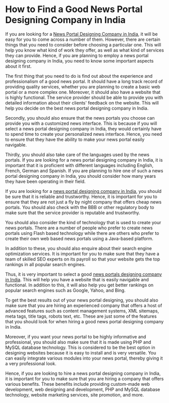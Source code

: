 # How to Find a Good News Portal Designing Company in India
If you are looking for a [News Portal Designing Company in India](https://traffictail.com/news-portal-development-company/), it will be easy for you to come across a number of them. However, there are certain things that you need to consider before choosing a particular one. This will help you know what kind of work they offer, as well as what kind of services they can provide. Hence, if you are planning to employ a news portal designing company in India, you need to know some important aspects about it first.

The first thing that you need to do is find out about the experience and professionalism of a good news portal. It should have a long track record of providing quality services, whether you are planning to create a basic web portal or a more complex one. Moreover, it should also have a website that is highly functional. The service provider should be able to provide you with detailed information about their clients' feedback on the website. This will help you decide on the best news portal designing company in India.

Secondly, you should also ensure that the news portals you choose can provide you with a customized news interface. This is because if you will select a news portal designing company in India, they would certainly have to spend time to create your personalized news interface. Hence, you need to ensure that they have the ability to make your news portal easily navigable.

Thirdly, you should also take care of the languages used by the news portals. If you are looking for a news portal designing company in India, it is important that it is proficient with different languages including English, French, German and Spanish. If you are planning to hire one of such a news portal designing company in India, you should consider how many years they have been operating in their field.

If you are looking for a [news portal designing company in India](https://traffictail.com/news-portal-development-company/), you should be sure that it is reliable and trustworthy. Hence, it is important for you to ensure that they are not just a fly by night company that offers cheap news portals. You should also check with the BBB or other regulatory body to make sure that the service provider is reputable and trustworthy.

You should also consider the kind of technology that is used to create your news portals. There are a number of people who prefer to create news portals using Flash based technology while there are others who prefer to create their own web based news portals using a Java-based platform.

In addition to these, you should also enquire about their search engine optimization services. It is important for you to make sure that they have a team of skilled SEO experts on its payroll so that your website gets the top rankings in all popular search engines.

Thus, it is very important to select a good [news portals designing company in India](https://traffictail.com/news-portal-development-company/). This will help you have a website that is easily navigable and functional. In addition to this, it will also help you get better rankings on popular search engines such as Google, Yahoo, and Bing.

To get the best results out of your news portal designing, you should also make sure that you are hiring an experienced company that offers a host of advanced features such as content management systems, XML sitemaps, meta tags, title tags, robots text, etc. These are just some of the features that you should look for when hiring a good news portal designing company in India.

Moreover, if you want your news portal to be highly informative and professional, you should also make sure that it is made using PHP and MySQL database technology. This is considered to be the best option in designing websites because it is easy to install and is very versatile. You can easily integrate various modules into your news portal, thereby giving it a very professional look.

Hence, if you are looking to hire a news portal designing company in India, it is important for you to make sure that you are hiring a company that offers various benefits. These benefits include providing custom-made web development, web designing and development, PHP and MySQL database technology, website marketing services, site promotion, and more.
